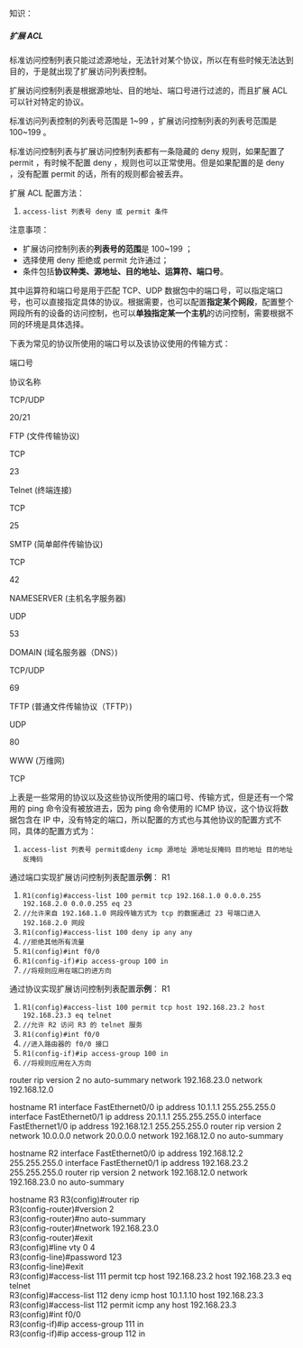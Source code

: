 知识：
##### 扩展 ACL

标准访问控制列表只能过滤源地址，无法针对某个协议，所以在有些时候无法达到目的，于是就出现了扩展访问列表控制。

扩展访问控制列表是根据源地址、目的地址、端口号进行过滤的，而且扩展 ACL 可以针对特定的协议。

标准访问列表控制的列表号范围是 1~99 ，扩展访问控制列表的列表号范围是 100~199 。

标准访问控制列表与扩展访问控制列表都有一条隐藏的 deny 规则，如果配置了 permit ，有时候不配置 deny ，规则也可以正常使用。但是如果配置的是 deny ，没有配置 permit 的话，所有的规则都会被丢弃。

扩展 ACL 配置方法：

1.  `access-list 列表号 deny 或 permit 条件`  

注意事项：

-   扩展访问控制列表的**列表号的范围**是 100~199 ；
-   选择使用 deny 拒绝或 permit 允许通过；
-   条件包括**协议种类、源地址、目的地址、运算符、端口号**。

其中运算符和端口号是用于匹配 TCP、UDP 数据包中的端口号，可以指定端口号，也可以直接指定具体的协议。根据需要，也可以配置**指定某个网段**，配置整个网段所有的设备的访问控制，也可以**单独指定某一个主机**的访问控制，需要根据不同的环境是具体选择。

下表为常见的协议所使用的端口号以及该协议使用的传输方式：

端口号

协议名称

TCP/UDP

20/21

FTP (文件传输协议)

TCP

23

Telnet (终端连接)

TCP

25

SMTP (简单邮件传输协议)

TCP

42

NAMESERVER (主机名字服务器)

UDP

53

DOMAIN (域名服务器（DNS）)

TCP/UDP

69

TFTP (普通文件传输协议（TFTP）)

UDP

80

WWW (万维网)

TCP

上表是一些常用的协议以及这些协议所使用的端口号、传输方式，但是还有一个常用的 ping 命令没有被放进去，因为 ping 命令使用的 ICMP 协议，这个协议将数据包含在 IP 中，没有特定的端口，所以配置的方式也与其他协议的配置方式不同，具体的配置方式为：

1.  `access-list 列表号 permit或deny icmp 源地址 源地址反掩码 目的地址 目的地址反掩码`  

通过端口实现扩展访问控制列表配置**示例**： R1

1.  `R1(config)#access-list 100 permit tcp 192.168.1.0 0.0.0.255 192.168.2.0 0.0.0.255 eq 23`  
2.  `//允许来自 192.168.1.0 网段传输方式为 tcp 的数据通过 23 号端口进入 192.168.2.0 网段`  
3.  `R1(config)#access-list 100 deny ip any any`  
4.  `//拒绝其他所有流量`  
5.  `R1(config)#int f0/0`  
6.  `R1(config-if)#ip access-group 100 in`  
7.  `//将规则应用在端口的进方向`  

通过协议实现扩展访问控制列表配置**示例**： R1

1.  `R1(config)#access-list 100 permit tcp host 192.168.23.2 host 192.168.23.3 eq telnet`       
2.  `//允许 R2 访问 R3 的 telnet 服务`  
3.  `R1(config)#int f0/0`      
4.  `//进入路由器的 f0/0 接口`  
5.  `R1(config-if)#ip access-group 100 in`        
6.  `//将规则应用在入方向`


router rip
version 2
no auto-summary
network 192.168.23.0
network 192.168.12.0















hostname R1
interface FastEthernet0/0
ip address 10.1.1.1 255.255.255.0
interface FastEthernet0/1
ip address 20.1.1.1 255.255.255.0
interface FastEthernet1/0
ip address 192.168.12.1 255.255.255.0
router rip
version 2
network 10.0.0.0
network 20.0.0.0
network 192.168.12.0
no auto-summary


hostname R2
interface FastEthernet0/0
ip address 192.168.12.2 255.255.255.0
interface FastEthernet0/1
ip address 192.168.23.2 255.255.255.0
router rip
version 2
network 192.168.12.0
network 192.168.23.0
no auto-summary



hostname R3
R3(config)#router rip  
R3(config-router)#version 2  
R3(config-router)#no auto-summary  
R3(config-router)#network 192.168.23.0  
R3(config-router)#exit  
R3(config)#line vty 0 4  
R3(config-line)#password 123  
R3(config-line)#exit  
R3(config)#access-list 111 permit tcp host 192.168.23.2 host 192.168.23.3 eq telnet       
R3(config)#access-list 112 deny icmp host 10.1.1.10 host 192.168.23.3       
R3(config)#access-list 112 permit icmp any host 192.168.23.3  
R3(config)#int f0/0    
R3(config-if)#ip access-group 111 in  
R3(config-if)#ip access-group 112 in  